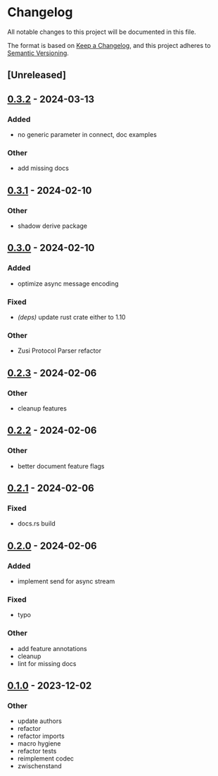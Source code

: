 # Changelog
All notable changes to this project will be documented in this file.

The format is based on [Keep a Changelog](https://keepachangelog.com/en/1.0.0/),
and this project adheres to [Semantic Versioning](https://semver.org/spec/v2.0.0.html).

## [Unreleased]

## [0.3.2](https://github.com/zusi/zusi-rs/compare/zusi-v0.3.1...zusi-v0.3.2) - 2024-03-13

### Added
- no generic parameter in connect, doc examples

### Other
- add missing docs

## [0.3.1](https://github.com/zusi/zusi-rs/compare/zusi-v0.3.0...zusi-v0.3.1) - 2024-02-10

### Other
- shadow derive package

## [0.3.0](https://github.com/zusi/zusi-rs/compare/zusi-v0.2.3...zusi-v0.3.0) - 2024-02-10

### Added
- optimize async message encoding

### Fixed
- *(deps)* update rust crate either to 1.10

### Other
- Zusi Protocol Parser refactor

## [0.2.3](https://github.com/zusi/zusi-rs/compare/zusi-v0.2.2...zusi-v0.2.3) - 2024-02-06

### Other
- cleanup features

## [0.2.2](https://github.com/zusi/zusi-rs/compare/zusi-v0.2.1...zusi-v0.2.2) - 2024-02-06

### Other
- better document feature flags

## [0.2.1](https://github.com/zusi/zusi-rs/compare/zusi-v0.2.0...zusi-v0.2.1) - 2024-02-06

### Fixed
- docs.rs build

## [0.2.0](https://github.com/zusi/zusi-rs/compare/zusi-v0.1.0...zusi-v0.2.0) - 2024-02-06

### Added
- implement send for async stream

### Fixed
- typo

### Other
- add feature annotations
- cleanup
- lint for missing docs

## [0.1.0](https://github.com/zusi/zusi-rs/releases/tag/zusi-v0.1.0) - 2023-12-02

### Other
- update authors
- refactor
- refactor imports
- macro hygiene
- refactor tests
- reimplement codec
- zwischenstand
